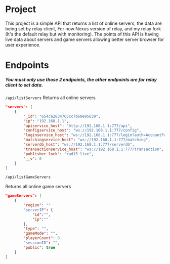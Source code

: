 # Project

This project is a simple API that returns a list of online servers, the data are being set by relay client,
For now Nexus version of relay, and my relay fork (It's the default relay but with monitoring).
The points of this API is having live data about servers and game servers allowing better server browser for user experience.

# Endpoints

##### You must only use those 2 endpoints, the other endpoints are for relay client to set data.

``/api/listServers``
Returns all online servers

```json
"servers": [
    {
        "_id": "654ca2834765cc7b60e95639",
        "ip": "192.168.1.1",
        "apiservice_host": "http://192.168.1.1:777/api",
        "configservice_host": "ws://192.168.1.1:777/config",
        "loginservice_host": "ws://192.168.1.1:777/login?auth=AccountPassword&displayname=AccountName",
        "matchingservice_host": "ws://192.168.1.1:777/matching",
        "serverdb_host": "ws://192.168.1.1:777/serverdb",
        "transactionservice_host": "ws://192.168.1.1:777/transaction",
        "publisher_lock": "rad15_live",
        "__v": 0
    }
]
```

``/api/listGameServers``

Returns all online game servers
```json
"gameServers": [
    {
        "region": ""
        "serverIP": {
            "id":"",
            "ip":""
        },
        "type": "",
        "gameMode": "",
        "playerCount": 0
        "sessionID": "",
        "public": true
    }
]
```
